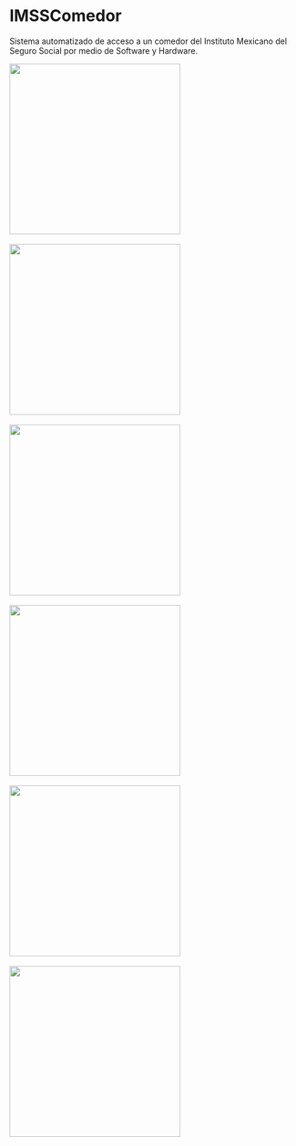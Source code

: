 # IMSSComedor
Sistema automatizado de acceso a un comedor del Instituto Mexicano del Seguro Social por medio de Software y Hardware.



<img src="https://68.media.tumblr.com/a54b362d72cf5f0c35d4234f89c0075d/tumblr_osdi1aNOiz1t14fulo9_1280.png" width="300px" height="auto">
<br/>
<br/>
<img src="https://68.media.tumblr.com/5abb0446af6ede15adfb0366a45ac6ab/tumblr_osdi1aNOiz1t14fulo5_1280.png" width="300px" height="auto">
<br/>
<br/>
<img src="https://68.media.tumblr.com/99576afb0f94257de659b030c2871d7e/tumblr_osdi1aNOiz1t14fulo1_1280.png" width="300px" height="auto">
<br/>
<br/>
<img src="https://68.media.tumblr.com/1368d5cf0c15fd9e53914ec20c720462/tumblr_osdi1aNOiz1t14fulo3_1280.png" width="300px" height="auto">
<br/>
<br/>
<img src="https://68.media.tumblr.com/5361e926ba1d7239188ec6ac0590e107/tumblr_osdi1aNOiz1t14fulo6_1280.png" width="300px" height="auto">
<br/>
<br/>
<img src="https://68.media.tumblr.com/b5d003bbdc5970ef5223d0fb48badc85/tumblr_osdi1aNOiz1t14fulo4_1280.png" width="300px" height="auto">
<br/>
<br/>
